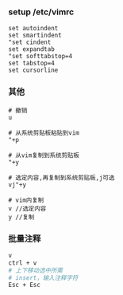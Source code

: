 ### setup /etc/vimrc
```
set autoindent
set smartindent
"set cindent
set expandtab
"set softtabstop=4
set tabstop=4
set cursorline
```

### 其他
```
# 撤销
u

# 从系统剪贴板粘贴到vim
"+p

# 从vim复制到系统剪贴板
"+y

# 选定内容,再复制到系统剪贴板,j可选
vj"+y

# vim内复制
v //选定内容
y //复制
```

### 批量注释
```bash
v
ctrl + v
# 上下移动选中所需
# insert，输入注释字符
Esc + Esc

```
